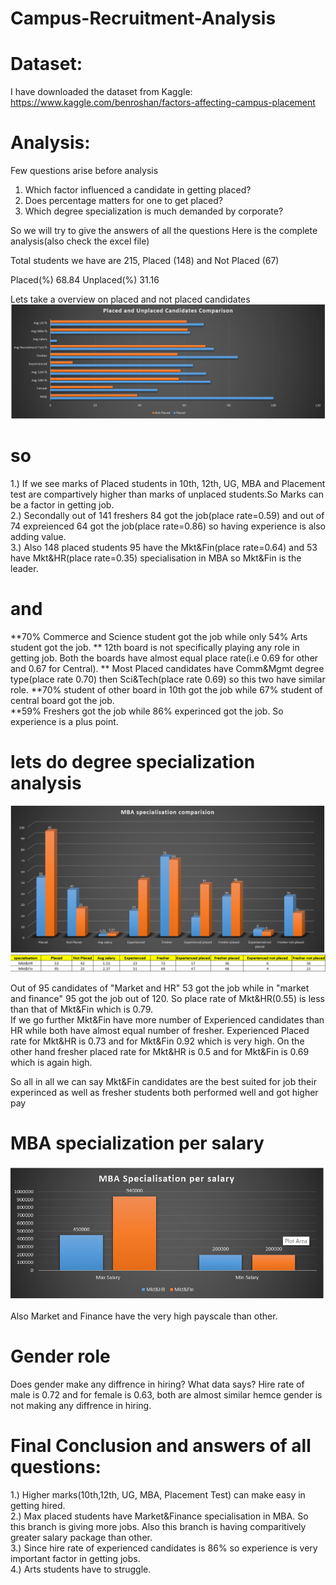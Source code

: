 # Campus-Recruitment-Analysis

# Dataset: 
I have downloaded the dataset from Kaggle:
https://www.kaggle.com/benroshan/factors-affecting-campus-placement

# Analysis: 
Few questions arise before analysis
1. Which factor influenced a candidate in getting placed?
2. Does percentage matters for one to get placed?
3. Which degree specialization is much demanded by corporate?

So we will try to give the answers of all the questions 
Here is the complete analysis(also check the excel file)

Total students we have are	215,
Placed (148) and
Not Placed (67)

Placed(%)	68.84
Unplaced(%)	31.16

Lets take a overview on placed and not placed candidates
![alt text](https://github.com/shalom217/Campus-Recruitment-Analysis/blob/master/images/placed%20and%20unplaced%20student.png)
# so 
1.) If we see marks of Placed students in 10th, 12th, UG, MBA and Placement test are compartively higher than marks of unplaced students.So Marks can be a factor in getting job.												
2.) Secondally out of 141 freshers 84 got the job(place rate=0.59) and out of 74 expreienced 64 got the job(place rate=0.86) so having experience is also adding value.												
3.) Also 148 placed students 95 have the Mkt&Fin(place rate=0.64) and 53 have Mkt&HR(place rate=0.35)  specialisation in MBA so Mkt&Fin is the leader.												

# and 
**70% Commerce and Science student got the job while only 54% Arts student got the job. 
** 12th board is not specifically playing any role in getting job. Both the boards have almost equal place rate(i.e 0.69 for other and 0.67 for Central). 
** Most Placed candidates have Comm&Mgmt degree type(place rate 0.70) then Sci&Tech(place rate 0.69) so this two have similar role.	
**70% student of other board in 10th got the job while 67% student of central board got the job.	
**59% Freshers got the job while 86% experinced got the job. So experience is a plus point.	

# lets do degree specialization analysis
![alt text](https://github.com/shalom217/Campus-Recruitment-Analysis/blob/master/images/mba%20special.png)
![alt text](https://github.com/shalom217/Campus-Recruitment-Analysis/blob/master/images/comp%20MBA.png)

Out of 95 candidates of "Market and HR"  53 got the job while in "market and finance" 95 got the job out of 120. So place rate of Mkt&HR(0.55) is less than that of Mkt&Fin which is 0.79. 	
If we go further Mkt&Fin have more number of Experienced candidates than HR while both have almost equal number of fresher.	
Experienced Placed rate for Mkt&HR is 0.73 and for Mkt&Fin 0.92 which is very high. On the other hand fresher placed rate for Mkt&HR is 0.5 and for Mkt&Fin is 0.69 which is again high. 	
	
So all in all we can say Mkt&Fin candidates are the best suited for job their experinced as well as fresher students both performed well and got higher pay	
	
# MBA	specialization per salary
![alt text](https://github.com/shalom217/Campus-Recruitment-Analysis/blob/master/images/MBA%20sal.png)
	
 Also Market and Finance have the very high payscale than other.
 
 # Gender role
 Does gender make any diffrence in hiring? What data says?
 Hire rate of male is 0.72 and for female is 0.63, both are almost similar hemce gender is not making any diffrence in hiring.	
 
 # Final Conclusion and answers of all questions:
 1.) Higher marks(10th,12th, UG, MBA, Placement Test) can make easy in getting hired.									
2.) Max placed students have Market&Finance specialisation in MBA. So this branch is giving more jobs. Also this branch is having comparitively greater salary package than other.									
3.) Since hire rate of experienced candidates is 86% so experience is very important factor in getting jobs.									
4.) Arts students have to struggle.									

				


 
	
	

	

	




